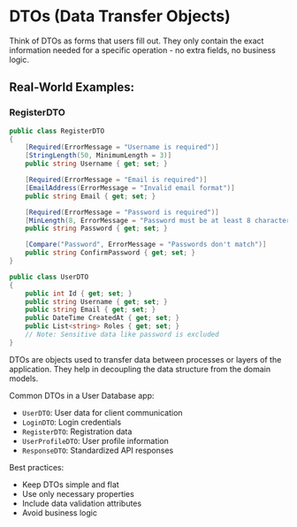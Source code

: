 # DTOs (Data Transfer Objects)

Think of DTOs as forms that users fill out. They only contain the exact information needed for a specific operation - no extra fields, no business logic.

## Real-World Examples:

### RegisterDTO

```csharp
public class RegisterDTO
{
    [Required(ErrorMessage = "Username is required")]
    [StringLength(50, MinimumLength = 3)]
    public string Username { get; set; }

    [Required(ErrorMessage = "Email is required")]
    [EmailAddress(ErrorMessage = "Invalid email format")]
    public string Email { get; set; }

    [Required(ErrorMessage = "Password is required")]
    [MinLength(8, ErrorMessage = "Password must be at least 8 characters")]
    public string Password { get; set; }

    [Compare("Password", ErrorMessage = "Passwords don't match")]
    public string ConfirmPassword { get; set; }
}

public class UserDTO
{
    public int Id { get; set; }
    public string Username { get; set; }
    public string Email { get; set; }
    public DateTime CreatedAt { get; set; }
    public List<string> Roles { get; set; }
    // Note: Sensitive data like password is excluded
}
```

DTOs are objects used to transfer data between processes or layers of the application. They help in decoupling the data structure from the domain models.

Common DTOs in a User Database app:
- `UserDTO`: User data for client communication
- `LoginDTO`: Login credentials
- `RegisterDTO`: Registration data
- `UserProfileDTO`: User profile information
- `ResponseDTO`: Standardized API responses

Best practices:
- Keep DTOs simple and flat
- Use only necessary properties
- Include data validation attributes
- Avoid business logic 
